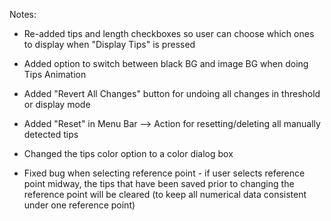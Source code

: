 Notes:

- Re-added tips and length checkboxes so user can choose which ones to display when "Display Tips" is pressed

- Added option to switch between black BG and image BG when doing Tips Animation

- Added "Revert All Changes" button for undoing all changes in threshold or display mode

- Added "Reset" in Menu Bar --> Action for resetting/deleting all manually detected tips

- Changed the tips color option to a color dialog box

- Fixed bug when selecting reference point - if user selects reference point midway, the tips that have been saved prior
to changing the reference point will be cleared (to keep all numerical data consistent under one reference point)


